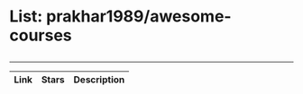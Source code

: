 # List: prakhar1989/awesome-courses 
 
## 
 
---
 
| Link  | Stars   | Description
| ------------- | ------------- | ------------- |
